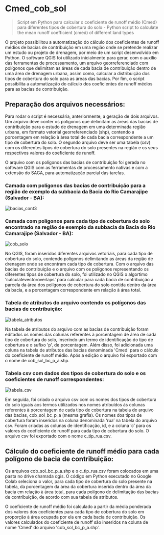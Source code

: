 # Cmed_cob_sol
> Script em Python para calcular o coeficiente de runoff médio (Cmed) para diferentes tipos de cobertura do solo - Python script to calculate the mean runoff coefficient (cmed) of different land types

O projeto possibilitou a automatização do cálculo dos coeficientes de runoff médios de bacias de contribuição em uma região onde se pretende realizar um estudo ou projeto de drenagem, por meio de um script desenvolvido em Python. O software QGIS foi utilizado inicialmente para gerar, com o auxílio das ferramentas de processamento, um arquivo georreferenciado com polígonos que delimitam as áreas de cada bacia de contribuição dentro de uma área de drenagem urbana, assim como, calcular a distribuição dos tipos de cobertura do solo para as áreas das bacias. Por fim, o script possibilita a automatização do cálculo dos coeficientes de runoff médios para as bacias de contribuição.


## Preparação dos arquivos necessários:

Para rodar o script é necessária, anteriormente, a geração de dois arquivos. Um arquivo deve conter os polígonos que delimitam as áreas das bacias de contribuição para o estudo de drenagem em uma determinada região urbana, em formato vetorial georreferenciado (shp), contendo a porcentagem em relação à área total de cada bacia correspondente a um tipo de cobertura do solo. O segundo arquivo deve ser uma tabela (csv) com os diferentes tipos de cobertura do solo presentes na região e os seus respectivos valores do coeficiente de runoff.

O arquivo com os polígonos das bacias de contribuição foi gerada no software QGIS com as ferramentas de processamento nativas e com a extensão do SAGA, para automatização parcial das tarefas. 

### Camada com polígonos das bacias de contribuição para a região de exemplo da subbacia da Bacia do Rio Camarajipe (Salvador - BA):

![bacias_cont3](https://user-images.githubusercontent.com/116915472/225762795-599ea444-86d3-485d-941b-dbe2b008fa85.png)


### Camada com polígonos para cada tipo de cobertura do solo encontrado na região de exemplo da subbacia da Bacia do Rio Camarajipe (Salvador - BA):

![cob_solo](https://user-images.githubusercontent.com/116915472/225760827-b976a2b5-6238-4668-8a4d-9f1474c1fea2.png)


No QGIS, foram inseridos diferentes arquivos vetoriais, para cada tipo de cobertura do solo, contendo polígonos delimitando as áreas da região de drenagem onde se encontram cada tipo de cobertura. Com o arquivo das bacias de contribuição e o arquivo com os polígonos representando os diferentes tipos de cobertura do solo, foi utilizado no QGIS o algortimo 'calculatevectoroverlaps' para calcular para cada bacia de contribuição a parcela da área dos polígonos de cobertura do solo contida dentro da área da bacia, e a porcentagem correspondente em relação à área total.

### Tabela de atributos do arquivo contendo os polígonos das bacias de contribuição:

![tabela_atributos](https://user-images.githubusercontent.com/116915472/224802591-c7236f94-8f4c-40df-bb5a-7589319e6c14.PNG)


Na tabela de atributos do arquivo com as bacias de contribuição foram editados os nomes das colunas referentes à porcentagem de área de cada tipo de cobertura do solo, inserindo um termo de identificação do tipo de cobertura e o sufixo 'p', de porcentagem. Além disso, foi adicionada uma coluna na tabela de atributos das bacias denominada 'Cmed' para o cálculo do coeficiente de runoff médio. Após a edição o arquivo foi exportado com o nome de cob_sol_bc_p_a.shp.

### Tabela csv com dados dos tipos de cobertura do solo e os coeficientes de runoff correspondentes: 

![tabela_csv](https://user-images.githubusercontent.com/116915472/224802894-fe2f3a80-acd7-447a-bb0c-ce90d65a99cb.PNG)

Em seguida, foi criado o arquivo csv com os nomes dos tipos de cobertura do solo iguais aos termos utilizados nos nomes atribuídos às colunas referentes à porcentagem de cada tipo de cobertura na tabela do arquivo das bacias, cob_sol_bc_p_a (mesma grafia). Os nomes dos tipos de cobertura foram inseridos na coluna denominada ‘rua’ na tabela do arquivo csv. Foram criadas as colunas de identificação, id, e a coluna ‘c’ para os valores do coeficiente de runoff para cada tipo de cobertura do solo. O arquivo csv foi exportado com o nome c_tip_rua.csv.


## Cálculo do coeficiente de runoff médio para cada polígono de bacia de contribuição:

Os arquivos cob_sol_bc_p_a.shp e o c_tip_rua.csv foram colocados em uma pasta no drive chamada qgis. O código em Python executado no Google Colab seleciona o valor, para cada tipo de cobertura do solo presente na tabela, da porcentagem da área da cobertura inserida dentro da área da bacia em relação à área total, para cada polígono de delimitação das bacias de contribuição, de acordo com sua tabela de atributos.

O coeficiente de runoff médio foi calculado a partir da média ponderada dos valores dos coeficientes para cada tipo de cobertura do solo em proporção à área ocupada por ela em cada bacia de contribuição. Os valores calculados do coeficiente de runoff são inseridos na coluna de nome 'Cmed' do arquivo 'cob_sol_bc_p_a.shp'.

